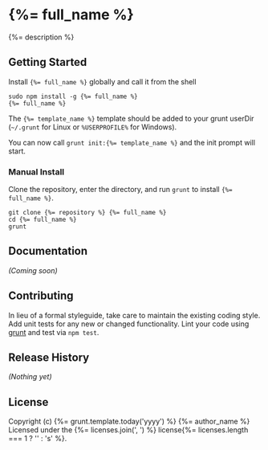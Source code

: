 # {%= full_name %}

{%= description %}

## Getting Started
Install `{%= full_name %}` globally and call it from the shell
```shell
sudo npm install -g {%= full_name %}
{%= full_name %}
```

The `{%= template_name %}` template should be added to your grunt userDir (`~/.grunt` for Linux or `%USERPROFILE%` for Windows).

You can now call `grunt init:{%= template_name %}` and the init prompt will start.

### Manual Install
Clone the repository, enter the directory, and run `grunt` to install `{%= full_name %}`.
```shell
git clone {%= repository %} {%= full_name %}
cd {%= full_name %}
grunt
```

[grunt]: http://gruntjs.com/
[getting_started]: https://github.com/gruntjs/grunt/blob/master/docs/getting_started.md

## Documentation
_(Coming soon)_

## Contributing
In lieu of a formal styleguide, take care to maintain the existing coding style. Add unit tests for any new or changed functionality. Lint your code using [grunt][grunt] and test via `npm test`.

## Release History
_(Nothing yet)_

## License
Copyright (c) {%= grunt.template.today('yyyy') %} {%= author_name %}
Licensed under the {%= licenses.join(', ') %} license{%= licenses.length === 1 ? '' : 's' %}.
